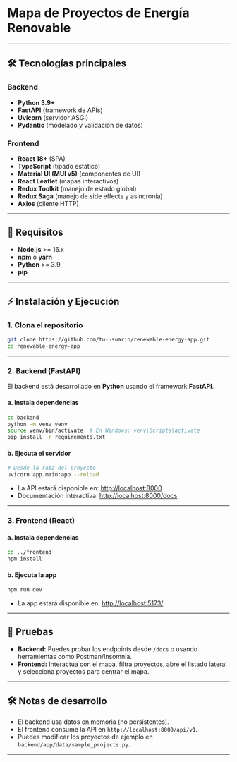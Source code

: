 # Mapa de Proyectos de Energía Renovable

---

## 🛠️ Tecnologías principales

### Backend
- **Python 3.9+**
- **FastAPI** (framework de APIs)
- **Uvicorn** (servidor ASGI)
- **Pydantic** (modelado y validación de datos)

### Frontend
- **React 18+** (SPA)
- **TypeScript** (tipado estático)
- **Material UI (MUI v5)** (componentes de UI)
- **React Leaflet** (mapas interactivos)
- **Redux Toolkit** (manejo de estado global)
- **Redux Saga** (manejo de side effects y asincronía)
- **Axios** (cliente HTTP)

---


## 🚀 Requisitos

- **Node.js** >= 16.x
- **npm** o **yarn**
- **Python** >= 3.9
- **pip**

---

## ⚡ Instalación y Ejecución

### 1. Clona el repositorio

```bash
git clone https://github.com/tu-usuario/renewable-energy-app.git
cd renewable-energy-app
```

---

### 2. Backend (FastAPI)

El backend está desarrollado en **Python** usando el framework **FastAPI**.

#### a. Instala dependencias

```bash
cd backend
python -m venv venv
source venv/bin/activate  # En Windows: venv\Scripts\activate
pip install -r requirements.txt
```

#### b. Ejecuta el servidor

```bash
# Desde la raíz del proyecto
uvicorn app.main:app --reload
```

- La API estará disponible en: [http://localhost:8000](http://localhost:8000)
- Documentación interactiva: [http://localhost:8000/docs](http://localhost:8000/docs)

---

### 3. Frontend (React)

#### a. Instala dependencias

```bash
cd ../frontend
npm install
```

#### b. Ejecuta la app

```bash
npm run dev
```

- La app estará disponible en: [http://localhost:5173/](http://localhost:5173/)

---

## 🧪 Pruebas

- **Backend:** Puedes probar los endpoints desde `/docs` o usando herramientas como Postman/Insomnia.
- **Frontend:** Interactúa con el mapa, filtra proyectos, abre el listado lateral y selecciona proyectos para centrar el mapa.

---

## 🛠️ Notas de desarrollo

- El backend usa datos en memoria (no persistentes).
- El frontend consume la API en `http://localhost:8000/api/v1`.
- Puedes modificar los proyectos de ejemplo en `backend/app/data/sample_projects.py`.
---
